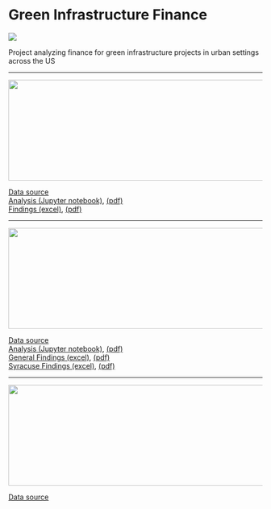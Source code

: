 # Green Infrastructure Finance
![](https://static1.squarespace.com/static/54fda192e4b00126ca6b9246/t/594a9ed872af65a4932f2d0b/1498062582439/?format=750w)  
  
Project analyzing finance for green infrastructure projects in urban settings across the US
****
<img src="https://www.totallandscapecare.com/wp-content/uploads/sites/5/2016/04/ASLA-logo.jpg" alt="" data-canonical-src="" width="600" height="200" />

[Data source](https://www.asla.org/stormwatercasestudies.aspx) \
[Analysis (Jupyter notebook)](https://github.com/social-lorax/green_infrastructure_finance/blob/master/database_analysis.ipynb),
[(pdf)](https://github.com/social-lorax/green_infrastructure_finance/blob/master/database_analysis.pdf) \
[Findings (excel)](https://github.com/social-lorax/green_infrastructure_finance/blob/master/ASLA.xlsx), [(pdf)](https://github.com/social-lorax/green_infrastructure_finance/blob/master/ASLA.pdf)
****

<img src="http://www.townofdewitt.com/images/photos/Photo652large.jpg" alt="" data-canonical-src="" width="600" height="200" />

[Data source](http://savetherain.us/green-project-list/)  
[Analysis (Jupyter notebook)](https://github.com/social-lorax/green_infrastructure_finance/blob/master/database_analysis.ipynb), 
[(pdf)](https://github.com/social-lorax/green_infrastructure_finance/blob/master/database_analysis.pdf) \
[General Findings (excel)](https://github.com/social-lorax/green_infrastructure_finance/blob/master/SaveRain_Other.xlsx), [(pdf)](https://github.com/social-lorax/green_infrastructure_finance/blob/master/Save_Rain.pdf) \
[Syracuse Findings (excel)](https://github.com/social-lorax/green_infrastructure_finance/blob/master/SaveRain_Syracuse.xlsx), [(pdf)](https://github.com/social-lorax/green_infrastructure_finance/blob/master/Save_Rain.pdf)
****

<img src="https://plus.efc.ny.gov/PLUS/Content/Environmental%20Facilities%20Corporation.png" alt="" data-canonical-src="" width="600" height="200" />

[Data source](https://www.efc.ny.gov/gigp-previous-awards)


 
